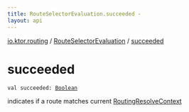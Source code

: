 ```yaml
---
title: RouteSelectorEvaluation.succeeded - 
layout: api
---
```


<div class='api-docs-breadcrumbs'><a href="../index.html">io.ktor.routing</a> / <a href="index.html">RouteSelectorEvaluation</a> / <a href="./succeeded.html">succeeded</a></div>

# succeeded

<div class="signature"><code><span class="keyword">val </span><span class="identifier">succeeded</span><span class="symbol">: </span><a href="https://kotlinlang.org/api/latest/jvm/stdlib/kotlin/-boolean/index.html"><span class="identifier">Boolean</span></a></code></div>

indicates if a route matches current <a href="../-routing-resolve-context/index.html">RoutingResolveContext</a>

